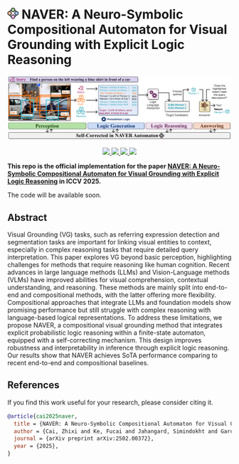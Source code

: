 # <img src="assets/logo.svg" width="25"> NAVER: A Neuro-Symbolic Compositional Automaton for Visual Grounding with Explicit Logic Reasoning

<div align="center">
    <img src="assets/teaser.svg">
    <p></p>
</div>

<div align="center">
    <a href="https://github.com/ControlNet/NAVER/issues">
        <img src="https://img.shields.io/github/issues/ControlNet/NAVER?style=flat-square">
    </a>
    <a href="https://github.com/ControlNet/NAVER/network/members">
        <img src="https://img.shields.io/github/forks/ControlNet/NAVER?style=flat-square">
    </a>
    <a href="https://github.com/ControlNet/NAVER/stargazers">
        <img src="https://img.shields.io/github/stars/ControlNet/NAVER?style=flat-square">
    </a>
    <a href="https://arxiv.org/abs/2502.00372">
        <img src="https://img.shields.io/badge/arXiv-2502.00372-b31b1b.svg?style=flat-square">
    </a>
</div>

**This repo is the official implementation for the paper [NAVER: A Neuro-Symbolic Compositional Automaton for Visual Grounding with Explicit Logic Reasoning](https://arxiv.org/abs/2502.00372) in ICCV 2025.**

The code will be available soon.

## Abstract

Visual Grounding (VG) tasks, such as referring expression detection and segmentation tasks are important for linking visual entities to context, especially in complex reasoning tasks that require detailed query interpretation. This paper explores VG beyond basic perception, highlighting challenges for methods that require reasoning like human cognition. Recent advances in large language methods (LLMs) and Vision-Language methods (VLMs) have improved abilities for visual comprehension, contextual understanding, and reasoning. These methods are mainly split into end-to-end and compositional methods, with the latter offering more flexibility. Compositional approaches that integrate LLMs and foundation models show promising performance but still struggle with complex reasoning with language-based logical representations. To address these limitations, we propose NAVER, a compositional visual grounding method that integrates explicit probabilistic logic reasoning within a finite-state automaton, equipped with a self-correcting mechanism. This design improves robustness and interpretability in inference through explicit logic reasoning. Our results show that NAVER achieves SoTA performance comparing to recent end-to-end and compositional baselines.

## References
If you find this work useful for your research, please consider citing it.
```bibtex
@article{cai2025naver,
  title = {NAVER: A Neuro-Symbolic Compositional Automaton for Visual Grounding with Explicit Logic Reasoning},
  author = {Cai, Zhixi and Ke, Fucai and Jahangard, Simindokht and Garcia de la Banda, Maria and Haffari, Reza and Stuckey, Peter J. and Rezatofighi, Hamid},
  journal = {arXiv preprint arXiv:2502.00372},
  year = {2025},
}
```
